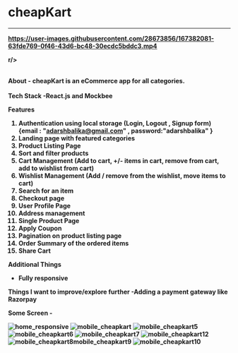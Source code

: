 <h1> cheapKart </h1>
<hr/>
<b

https://user-images.githubusercontent.com/28673856/167382081-63fde769-0f46-43d6-bc48-30ecdc5bddc3.mp4

r/>

<br/>
<b> About </b>
- cheapKart is an eCommerce app for all categories.
<br/><br/>
<b> Tech Stack </b>
-React.js and Mockbee 

<b> Features </b>

1. Authentication using local storage  (Login, Logout , Signup form) 
{email : "adarshbalika@gmail.com" , password:"adarshbalika" }
3. Landing page with featured categories
4. Product Listing Page
5. Sort and filter products
6. Cart Management (Add to cart, +/- items in cart, remove from cart, add to wishlist from cart)
7. Wishlist Management (Add / remove from the wishlist, move items to cart)
8. Search for an item 
9. Checkout page 
10. User Profile Page
11. Address management
12. Single Product Page
13. Apply Coupon
14. Pagination on product listing page
15. Order Summary of the ordered items
16. Share Cart 

<b> Additional Things </b>
- Fully responsive

<b> Things I want to improve/explore further </b>
-Adding a payment gateway like Razorpay

<b> Some Screen -</b>

![home_responsive](https://user-images.githubusercontent.com/28673856/162248626-655d2e5c-21c1-4a04-bc82-c8bd497cb344.png)
![mobile_cheapkart](https://user-images.githubusercontent.com/28673856/162250601-9c99950c-e6c0-4990-9833-0d9a69a36288.png)
![mobile_cheapkart5](https://user-images.githubusercontent.com/28673856/162250646-ee6f5e6b-007f-4060-8cd6-15d2cf378d6e.png)
![mobile_cheapkart6](https://user-images.githubusercontent.com/28673856/162250673-3002b7c0-122d-4aef-9d0d-8e0763384533.png)
![mobile_cheapkart7](https://user-images.githubusercontent.com/28673856/162250688-781f1754-10fd-4a8f-b790-a3373319e0a6.png)
![mobile_cheapkart12](https://user-images.githubusercontent.com/28673856/162250761-c9c0597e-4f36-4c05-946a-ffa332c2fe0c.png)
![mobile_cheapkart8![mobile_cheapkart9](https://user-images.githubusercontent.com/28673856/162250718-d6563073-a8a7-44e9-aabb-2f626e7ea997.png)
](https://user-images.githubusercontent.com/28673856/162250698-1e78c08c-07de-4b50-bea7-8684d9d90bb4.png)
![mobile_cheapkart10](https://user-images.githubusercontent.com/28673856/162250742-e35c3a0a-5208-44a0-8af8-24d971bfee61.png)

